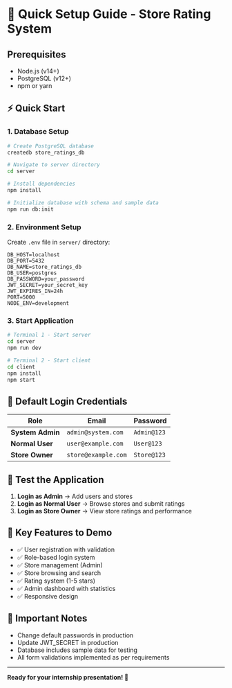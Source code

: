 # 🚀 Quick Setup Guide - Store Rating System

## Prerequisites
- Node.js (v14+)
- PostgreSQL (v12+)
- npm or yarn

## ⚡ Quick Start

### 1. Database Setup
```bash
# Create PostgreSQL database
createdb store_ratings_db

# Navigate to server directory
cd server

# Install dependencies
npm install

# Initialize database with schema and sample data
npm run db:init
```

### 2. Environment Setup
Create `.env` file in `server/` directory:
```env
DB_HOST=localhost
DB_PORT=5432
DB_NAME=store_ratings_db
DB_USER=postgres
DB_PASSWORD=your_password
JWT_SECRET=your_secret_key
JWT_EXPIRES_IN=24h
PORT=5000
NODE_ENV=development
```

### 3. Start Application
```bash
# Terminal 1 - Start server
cd server
npm run dev

# Terminal 2 - Start client
cd client
npm install
npm start
```

## 🔑 Default Login Credentials

| Role | Email | Password |
|------|-------|----------|
| **System Admin** | `admin@system.com` | `Admin@123` |
| **Normal User** | `user@example.com` | `User@123` |
| **Store Owner** | `store@example.com` | `Store@123` |

## 📱 Test the Application

1. **Login as Admin** → Add users and stores
2. **Login as Normal User** → Browse stores and submit ratings
3. **Login as Store Owner** → View store ratings and performance

## 🎯 Key Features to Demo

- ✅ User registration with validation
- ✅ Role-based login system
- ✅ Store management (Admin)
- ✅ Store browsing and search
- ✅ Rating system (1-5 stars)
- ✅ Admin dashboard with statistics
- ✅ Responsive design

## 🚨 Important Notes

- Change default passwords in production
- Update JWT_SECRET in production
- Database includes sample data for testing
- All form validations implemented as per requirements

---

**Ready for your internship presentation! 🎉**
